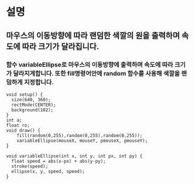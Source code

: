 # 설명
## 마우스의 이동방향에 따라 랜덤한 색깔의 원을 출력하며 속도에 따라 크기가 달라집니다.
### 함수 variableEllipse로 마우스의 이동방향에 출력하며 속도에 따라 크기가 달라지게합니다. 또한 fill명령어안에 random 함수를 사용해 색깔을 랜덤하게 지정합니다.  
```
void setup() {
  size(640, 360);
  rectMode(CENTER);
  background(102);
}
int a;
float ro;
void draw() {
    fill(random(0,255),random(0,255),random(0,255));
    variableEllipse(mouseX, mouseY, pmouseX, pmouseY);
}

void variableEllipse(int x, int y, int px, int py) {
  float speed = abs(x-px) + abs(y-py);
  stroke(speed);
  ellipse(x, y, speed, speed);
}
```
